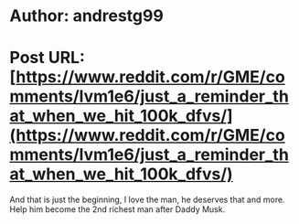 # Author: andrestg99
# Post URL: [https://www.reddit.com/r/GME/comments/lvm1e6/just_a_reminder_that_when_we_hit_100k_dfvs/](https://www.reddit.com/r/GME/comments/lvm1e6/just_a_reminder_that_when_we_hit_100k_dfvs/)


And that is just the beginning, I love the man, he deserves that and more. Help him become the 2nd richest man after Daddy Musk.